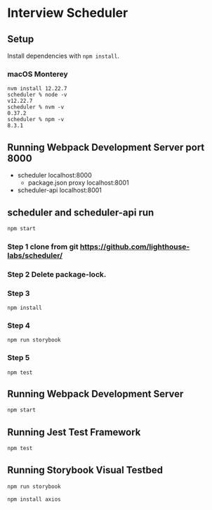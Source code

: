 # Interview Scheduler

## Setup

Install dependencies with `npm install`.

### macOS Monterey

```
nvm install 12.22.7
scheduler % node -v
v12.22.7
scheduler % nvm -v
0.37.2
scheduler % npm -v
8.3.1
```

## Running Webpack Development Server port 8000

- scheduler localhost:8000
  - package.json proxy localhost:8001
- scheduler-api localhost:8001

## scheduler and scheduler-api run

```sh
npm start
```

### Step 1 clone from git https://github.com/lighthouse-labs/scheduler/

### Step 2 Delete package-lock.

### Step 3

```
npm install
```

### Step 4

```
npm run storybook
```

### Step 5

```
npm test
```

## Running Webpack Development Server

```sh
npm start
```

## Running Jest Test Framework

```sh
npm test
```

## Running Storybook Visual Testbed

```sh
npm run storybook
```

```
npm install axios
```
